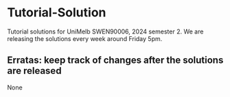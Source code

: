 # Tutorial-Solution
Tutorial solutions for UniMelb SWEN90006, 2024 semester 2. We are releasing the solutions every week around Friday 5pm. 

## Erratas: keep track of changes after the solutions are released
None
